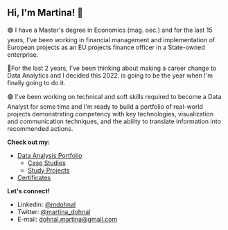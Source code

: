 ## Hi, I'm Martina! 👋

:green_circle: I have a Master's degree in Economics (mag. oec.) and for the last 15 years, I've been working in financial management and implementation of European projects as an EU projects finance officer in a State-owned enterprise.

:dart:For the last 2 years, I've been thinking about making a career change to Data Analytics and I decided this 2022. is going to be the year when I'm finally going to do it.

:green_circle: I've been working on technical and soft skills required to become a Data Analyst for some time and I'm ready to build a portfolio of real-world projects demonstrating competency with key technologies, visualization and communication techniques, and the ability to translate information into recommended actions.

**Check out my:**
* [Data Analysis Portfolio](https://github.com/MartinaDohnal/Data_Analysis_Portfolio) 
  * [Case Studies](https://github.com/MartinaDohnal/Data_Analysis_Portfolio#portfolio-projects)
  * [Study Projects](https://github.com/MartinaDohnal/Data_Analysis_Portfolio#study-projects)
* [Certificates](https://github.com/MartinaDohnal/Data_Analysis_Portfolio#certificates)

**Let's connect!**
* Linkedin: [@mdohnal](https://www.linkedin.com/in/mdohnal/)
* Twitter: [@martina_dohnal](https://twitter.com/dohnalica)
* E-mail: dohnal.martina@gmail.com
